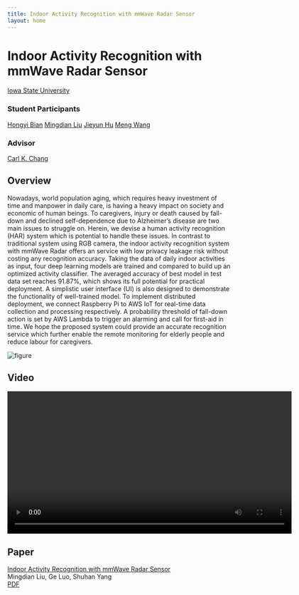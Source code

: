 ```yaml
---
title: Indoor Activity Recognition with mmWave Radar Sensor
layout: home
---
```


# Indoor Activity Recognition with mmWave Radar Sensor

<a class="author-name" href="https://iastate.edu">Iowa State University</a>

### Student Participants

<div class="author-names">
<a class="author-name" href="mailto:hobian@iastate.edu">Hongyi Bian</a>
<a class="author-name" href="mailto:mingdian@iastate.edu">Mingdian Liu</a>
<a class="author-name" href="jenhu@iastate.edu">Jieyun Hu</a>
<a class="author-name" href="https://mengw.io">Meng Wang</a>
</div>

### Advisor

<div class="author-names">
<a class="author-name" href="https://www.cs.iastate.edu/chang">Carl K. Chang</a>
</div>

## Overview

<div class="overview">
<div>
<p>
Nowadays, world population aging, which requires heavy investment of time and manpower in daily care, is having a heavy impact on society and economic of human beings. To caregivers, injury or death caused by fall-down and declined self-dependence due to Alzheimer’s disease are two main issues to struggle on. Herein, we devise a human activity recognition (HAR) system which is potential to handle these issues. In contrast to traditional system using RGB camera, the indoor activity recognition system with mmWave Radar offers an service with low privacy leakage risk without costing any recognition accuracy. Taking the data of daily indoor activities as input, four deep learning models are trained and compared to build up an optimized activity classifier. The averaged accuracy of best model in test data set reaches 91.87%, which shows its full potential for practical deployment. A simplistic user interface (UI) is also designed to demonstrate the functionality of well-trained model. To implement distributed deployment, we connect Raspberry Pi to AWS IoT for real-time data collection and processing respectively. A probability threshold of fall-down action is set by AWS Lambda to trigger an alarming and call for first-aid in time. We hope the proposed system could provide an accurate recognition service which further enable the remote monitoring for elderly people and reduce labour for caregivers.
</p>
</div>
<div class="overview-image">
<img src="{{ "assets/image/figure.drawio.svg" | relative_url }}" alt="figure">
</div>
</div>

## Video

<div class="video">
<video width="640" controls>
<source src="{{ "assets/video/demo.mp4" | relative_url }}" type="video/mp4">
</video>
</div>

## Paper

[Indoor Activity Recognition with mmWave Radar
Sensor](https://github.com/SmartHomeLab/Indoor-Activity-Recognition-with-mmWave-Radar-Sensor-Static/raw/main/Indoor-Activity-Recognition-with-mmWave-Radar-Sensor.pdf)  
Mingdian Liu, Ge Luo, Shuhan Yang  
[PDF](https://github.com/SmartHomeLab/Indoor-Activity-Recognition-with-mmWave-Radar-Sensor-Static/raw/main/Indoor-Activity-Recognition-with-mmWave-Radar-Sensor.pdf)  
